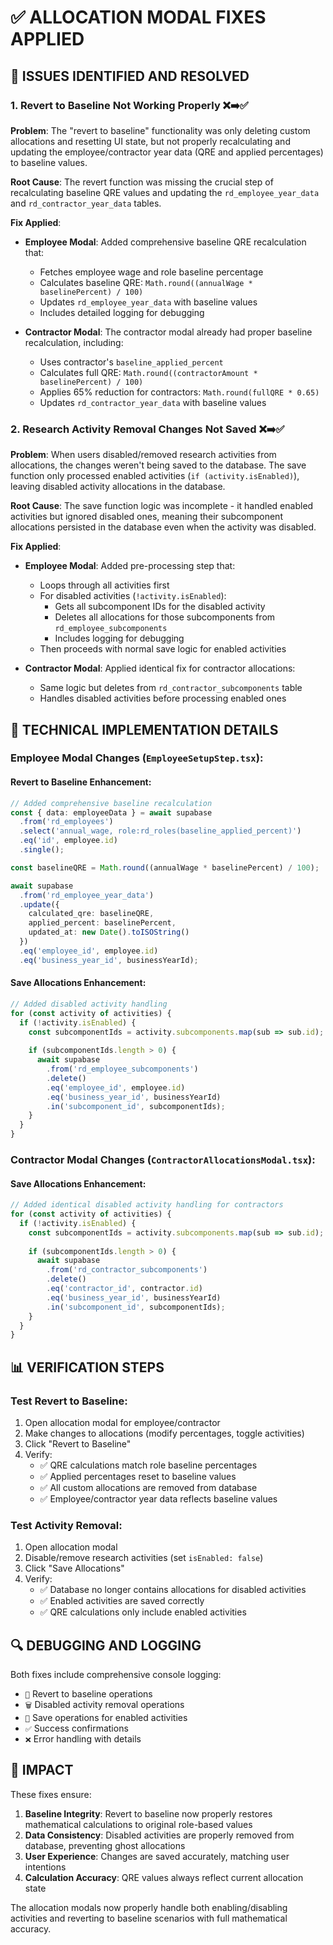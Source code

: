 # ✅ ALLOCATION MODAL FIXES APPLIED

## 🚨 **ISSUES IDENTIFIED AND RESOLVED**

### **1. Revert to Baseline Not Working Properly** ❌➡️✅
**Problem**: The "revert to baseline" functionality was only deleting custom allocations and resetting UI state, but not properly recalculating and updating the employee/contractor year data (QRE and applied percentages) to baseline values.

**Root Cause**: The revert function was missing the crucial step of recalculating baseline QRE values and updating the `rd_employee_year_data` and `rd_contractor_year_data` tables.

**Fix Applied**: 
- **Employee Modal**: Added comprehensive baseline QRE recalculation that:
  - Fetches employee wage and role baseline percentage
  - Calculates baseline QRE: `Math.round((annualWage * baselinePercent) / 100)`
  - Updates `rd_employee_year_data` with baseline values
  - Includes detailed logging for debugging

- **Contractor Modal**: The contractor modal already had proper baseline recalculation, including:
  - Uses contractor's `baseline_applied_percent` 
  - Calculates full QRE: `Math.round((contractorAmount * baselinePercent) / 100)`
  - Applies 65% reduction for contractors: `Math.round(fullQRE * 0.65)`
  - Updates `rd_contractor_year_data` with baseline values

### **2. Research Activity Removal Changes Not Saved** ❌➡️✅
**Problem**: When users disabled/removed research activities from allocations, the changes weren't being saved to the database. The save function only processed enabled activities (`if (activity.isEnabled)`), leaving disabled activity allocations in the database.

**Root Cause**: The save function logic was incomplete - it handled enabled activities but ignored disabled ones, meaning their subcomponent allocations persisted in the database even when the activity was disabled.

**Fix Applied**:
- **Employee Modal**: Added pre-processing step that:
  - Loops through all activities first
  - For disabled activities (`!activity.isEnabled`):
    - Gets all subcomponent IDs for the disabled activity
    - Deletes all allocations for those subcomponents from `rd_employee_subcomponents`
    - Includes logging for debugging
  - Then proceeds with normal save logic for enabled activities

- **Contractor Modal**: Applied identical fix for contractor allocations:
  - Same logic but deletes from `rd_contractor_subcomponents` table
  - Handles disabled activities before processing enabled ones

## 🔧 **TECHNICAL IMPLEMENTATION DETAILS**

### **Employee Modal Changes** (`EmployeeSetupStep.tsx`):

#### Revert to Baseline Enhancement:
```typescript
// Added comprehensive baseline recalculation
const { data: employeeData } = await supabase
  .from('rd_employees')
  .select('annual_wage, role:rd_roles(baseline_applied_percent)')
  .eq('id', employee.id)
  .single();

const baselineQRE = Math.round((annualWage * baselinePercent) / 100);

await supabase
  .from('rd_employee_year_data')
  .update({
    calculated_qre: baselineQRE,
    applied_percent: baselinePercent,
    updated_at: new Date().toISOString()
  })
  .eq('employee_id', employee.id)
  .eq('business_year_id', businessYearId);
```

#### Save Allocations Enhancement:
```typescript
// Added disabled activity handling
for (const activity of activities) {
  if (!activity.isEnabled) {
    const subcomponentIds = activity.subcomponents.map(sub => sub.id);
    
    if (subcomponentIds.length > 0) {
      await supabase
        .from('rd_employee_subcomponents')
        .delete()
        .eq('employee_id', employee.id)
        .eq('business_year_id', businessYearId)
        .in('subcomponent_id', subcomponentIds);
    }
  }
}
```

### **Contractor Modal Changes** (`ContractorAllocationsModal.tsx`):

#### Save Allocations Enhancement:
```typescript
// Added identical disabled activity handling for contractors
for (const activity of activities) {
  if (!activity.isEnabled) {
    const subcomponentIds = activity.subcomponents.map(sub => sub.id);
    
    if (subcomponentIds.length > 0) {
      await supabase
        .from('rd_contractor_subcomponents')
        .delete()
        .eq('contractor_id', contractor.id)
        .eq('business_year_id', businessYearId)
        .in('subcomponent_id', subcomponentIds);
    }
  }
}
```

## 📊 **VERIFICATION STEPS**

### **Test Revert to Baseline**:
1. Open allocation modal for employee/contractor
2. Make changes to allocations (modify percentages, toggle activities)
3. Click "Revert to Baseline"
4. Verify:
   - ✅ QRE calculations match role baseline percentages
   - ✅ Applied percentages reset to baseline values
   - ✅ All custom allocations are removed from database
   - ✅ Employee/contractor year data reflects baseline values

### **Test Activity Removal**:
1. Open allocation modal
2. Disable/remove research activities (set `isEnabled: false`)
3. Click "Save Allocations"
4. Verify:
   - ✅ Database no longer contains allocations for disabled activities
   - ✅ Enabled activities are saved correctly
   - ✅ QRE calculations only include enabled activities

## 🔍 **DEBUGGING AND LOGGING**

Both fixes include comprehensive console logging:
- `🔄` Revert to baseline operations
- `🗑️` Disabled activity removal operations  
- `💾` Save operations for enabled activities
- `✅` Success confirmations
- `❌` Error handling with details

## 🎯 **IMPACT**

These fixes ensure:
1. **Baseline Integrity**: Revert to baseline now properly restores mathematical calculations to original role-based values
2. **Data Consistency**: Disabled activities are properly removed from database, preventing ghost allocations
3. **User Experience**: Changes are saved accurately, matching user intentions
4. **Calculation Accuracy**: QRE values always reflect current allocation state

The allocation modals now properly handle both enabling/disabling activities and reverting to baseline scenarios with full mathematical accuracy. 